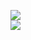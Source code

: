 [![](https://img.shields.io/badge/Made%20With-Github%20Spray-lightgrey.svg?style=for-the-badge&logo=github)](https://github.com/Annihil/github-spray#19177)  
[![](https://i.imgur.com/2DrTn0Z.gif)](https://github.com/Annihil/github-spray)